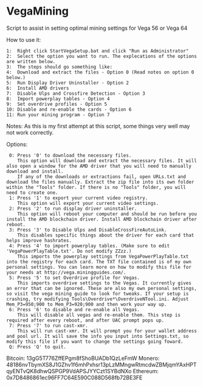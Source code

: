 # VegaMining
Script to assist in setting optimal mining settings for Vega 56 or Vega 64

How to use it: 

	1: 	Right click StartVegaSetup.bat and click "Run as Administrator"
	2:	Select the option you want to run. The explecations of the options are written below. 
	3:	The steps should go something like:
	4:	Download and extract the files - Option 0 (Read notes on option 0 below.)
	5:	Run Display Driver Uninstaller - Option 2
	6:	Install AMD drivers
	7:	Disable Ulps and Crossfire Detection - Option 3
	8:	Import powerplay tables - Option 4
	9:	Set overdrive profiles - Option 5
	10:	Disable and re-enable the cards - Option 6
	11:	Run your mining program - Option 7




Notes:
As this is my first attempt at this script, some things very well may not work correctly. 

Options:

	 0: Press '0' to download the necessary files.
		This option will download and extract the necessary files. It will also open a window for the AMD driver that you will need to manually download and install.
		If any of the downloads or extractions fail, open URLs.txt and download the files manually. Extract the zip file into its own folder within the "Tools" folder. If there is no "Tools" folder, you will need to create one.  
     1: Press '1' to export your current video registry.
		This option will export your current video settings. 
     2: Press '2' to run display driver uninstaller.
		This option will reboot your computer and should be run before you install the AMD blockchain driver. Install AMD blockchain driver after reboot. 
     3: Press '3' to Disable Ulps and DisableCrossFireAutoLink.
		This disables specific things about the driver for each card that helps improve hashrates.
     4: Press '4' to import powerplay tables. (Make sure to edit 'VegaPowerPlayTable.txt'. Do not modify ZZzz.)
		This imports the powerplay settings from VegaPowerPlayTable.txt into the registry for each card. The TXT file contained is of my own personal settings. You can learn more on how to modify this file for your needs at http://vega.miningguides.com/.
	 5: Press '5' to set Overdrive profile for Vegas.
		This imports overdrive settings to the Vegas. It currently gives an error that can be ignored. These are also my own personal settings, so visit the vega mining guide to look for tweaks. If your setup is crashing, try modifying Tools\Overdrive*\OverdriveNTool.ini. Adjust Mem_P3=950;900 to Mem_P3=920;900 and then work your way up.
     6: Press '6' to disable and re-enable all Vegas.
		This will disable all vegas and re-enable them. This step is required after every reboot, and after UAC prompt pops up.
     7: Press '7' to run cast-xmr.
		This will run cast-xmr. It will prompt you for your wallet address and pool url. It will save the info you input into Settings.txt, so modify this file if you want to change the settings going foward. 
     Q: Press 'Q' to quit.
	 
	 
Bitcoin: 13gG5T776ZffEPgm8fShoBUADb1QzLeFmW
Monero: 48186nvTbymXS8J1GZhv1f6mhPxhsr13pLzMMngwRtmcdwZBMjqmYAxHPTqyENTvQK8dhwQSPGP9VdAPSJYYCzt1SYBdNXo
Ethereum: 0x7D8486861ec96FF7C64E590C088D568fb72BE3FE